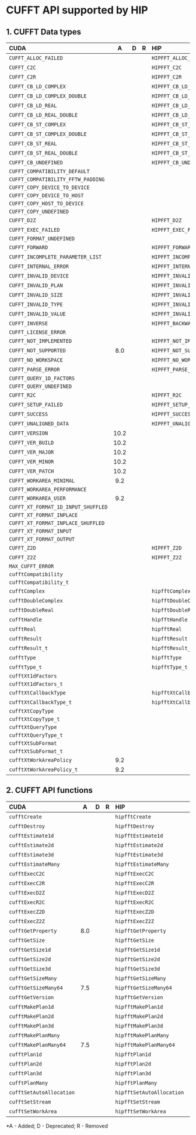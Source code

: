 # CUFFT API supported by HIP

## **1. CUFFT Data types**

|**CUDA**|**A**|**D**|**R**|**HIP**|**A**|**D**|**R**|
|:--|:-:|:-:|:-:|:--|:-:|:-:|:-:|
|`CUFFT_ALLOC_FAILED`| | | |`HIPFFT_ALLOC_FAILED`|1.7.0| | |
|`CUFFT_C2C`| | | |`HIPFFT_C2C`|1.7.0| | |
|`CUFFT_C2R`| | | |`HIPFFT_C2R`|1.7.0| | |
|`CUFFT_CB_LD_COMPLEX`| | | |`HIPFFT_CB_LD_COMPLEX`|4.3.0| | |
|`CUFFT_CB_LD_COMPLEX_DOUBLE`| | | |`HIPFFT_CB_LD_COMPLEX_DOUBLE`|4.3.0| | |
|`CUFFT_CB_LD_REAL`| | | |`HIPFFT_CB_LD_REAL`|4.3.0| | |
|`CUFFT_CB_LD_REAL_DOUBLE`| | | |`HIPFFT_CB_LD_REAL_DOUBLE`|4.3.0| | |
|`CUFFT_CB_ST_COMPLEX`| | | |`HIPFFT_CB_ST_COMPLEX`|4.3.0| | |
|`CUFFT_CB_ST_COMPLEX_DOUBLE`| | | |`HIPFFT_CB_ST_COMPLEX_DOUBLE`|4.3.0| | |
|`CUFFT_CB_ST_REAL`| | | |`HIPFFT_CB_ST_REAL`|4.3.0| | |
|`CUFFT_CB_ST_REAL_DOUBLE`| | | |`HIPFFT_CB_ST_REAL_DOUBLE`|4.3.0| | |
|`CUFFT_CB_UNDEFINED`| | | |`HIPFFT_CB_UNDEFINED`|4.3.0| | |
|`CUFFT_COMPATIBILITY_DEFAULT`| | | | | | | |
|`CUFFT_COMPATIBILITY_FFTW_PADDING`| | | | | | | |
|`CUFFT_COPY_DEVICE_TO_DEVICE`| | | | | | | |
|`CUFFT_COPY_DEVICE_TO_HOST`| | | | | | | |
|`CUFFT_COPY_HOST_TO_DEVICE`| | | | | | | |
|`CUFFT_COPY_UNDEFINED`| | | | | | | |
|`CUFFT_D2Z`| | | |`HIPFFT_D2Z`|1.7.0| | |
|`CUFFT_EXEC_FAILED`| | | |`HIPFFT_EXEC_FAILED`|1.7.0| | |
|`CUFFT_FORMAT_UNDEFINED`| | | | | | | |
|`CUFFT_FORWARD`| | | |`HIPFFT_FORWARD`|1.7.0| | |
|`CUFFT_INCOMPLETE_PARAMETER_LIST`| | | |`HIPFFT_INCOMPLETE_PARAMETER_LIST`|1.7.0| | |
|`CUFFT_INTERNAL_ERROR`| | | |`HIPFFT_INTERNAL_ERROR`|1.7.0| | |
|`CUFFT_INVALID_DEVICE`| | | |`HIPFFT_INVALID_DEVICE`|1.7.0| | |
|`CUFFT_INVALID_PLAN`| | | |`HIPFFT_INVALID_PLAN`|1.7.0| | |
|`CUFFT_INVALID_SIZE`| | | |`HIPFFT_INVALID_SIZE`|1.7.0| | |
|`CUFFT_INVALID_TYPE`| | | |`HIPFFT_INVALID_TYPE`|1.7.0| | |
|`CUFFT_INVALID_VALUE`| | | |`HIPFFT_INVALID_VALUE`|1.7.0| | |
|`CUFFT_INVERSE`| | | |`HIPFFT_BACKWARD`|1.7.0| | |
|`CUFFT_LICENSE_ERROR`| | | | | | | |
|`CUFFT_NOT_IMPLEMENTED`| | | |`HIPFFT_NOT_IMPLEMENTED`|1.7.0| | |
|`CUFFT_NOT_SUPPORTED`|8.0| | |`HIPFFT_NOT_SUPPORTED`|1.7.0| | |
|`CUFFT_NO_WORKSPACE`| | | |`HIPFFT_NO_WORKSPACE`|1.7.0| | |
|`CUFFT_PARSE_ERROR`| | | |`HIPFFT_PARSE_ERROR`|1.7.0| | |
|`CUFFT_QUERY_1D_FACTORS`| | | | | | | |
|`CUFFT_QUERY_UNDEFINED`| | | | | | | |
|`CUFFT_R2C`| | | |`HIPFFT_R2C`|1.7.0| | |
|`CUFFT_SETUP_FAILED`| | | |`HIPFFT_SETUP_FAILED`|1.7.0| | |
|`CUFFT_SUCCESS`| | | |`HIPFFT_SUCCESS`|1.7.0| | |
|`CUFFT_UNALIGNED_DATA`| | | |`HIPFFT_UNALIGNED_DATA`|1.7.0| | |
|`CUFFT_VERSION`|10.2| | | | | | |
|`CUFFT_VER_BUILD`|10.2| | | | | | |
|`CUFFT_VER_MAJOR`|10.2| | | | | | |
|`CUFFT_VER_MINOR`|10.2| | | | | | |
|`CUFFT_VER_PATCH`|10.2| | | | | | |
|`CUFFT_WORKAREA_MINIMAL`|9.2| | | | | | |
|`CUFFT_WORKAREA_PERFORMANCE`| | | | | | | |
|`CUFFT_WORKAREA_USER`|9.2| | | | | | |
|`CUFFT_XT_FORMAT_1D_INPUT_SHUFFLED`| | | | | | | |
|`CUFFT_XT_FORMAT_INPLACE`| | | | | | | |
|`CUFFT_XT_FORMAT_INPLACE_SHUFFLED`| | | | | | | |
|`CUFFT_XT_FORMAT_INPUT`| | | | | | | |
|`CUFFT_XT_FORMAT_OUTPUT`| | | | | | | |
|`CUFFT_Z2D`| | | |`HIPFFT_Z2D`|1.7.0| | |
|`CUFFT_Z2Z`| | | |`HIPFFT_Z2Z`|1.7.0| | |
|`MAX_CUFFT_ERROR`| | | | | | | |
|`cufftCompatibility`| | | | | | | |
|`cufftCompatibility_t`| | | | | | | |
|`cufftComplex`| | | |`hipfftComplex`|1.7.0| | |
|`cufftDoubleComplex`| | | |`hipfftDoubleComplex`|1.7.0| | |
|`cufftDoubleReal`| | | |`hipfftDoubleReal`|1.7.0| | |
|`cufftHandle`| | | |`hipfftHandle`|1.7.0| | |
|`cufftReal`| | | |`hipfftReal`|1.7.0| | |
|`cufftResult`| | | |`hipfftResult`|1.7.0| | |
|`cufftResult_t`| | | |`hipfftResult_t`|1.7.0| | |
|`cufftType`| | | |`hipfftType`|1.7.0| | |
|`cufftType_t`| | | |`hipfftType_t`|1.7.0| | |
|`cufftXt1dFactors`| | | | | | | |
|`cufftXt1dFactors_t`| | | | | | | |
|`cufftXtCallbackType`| | | |`hipfftXtCallbackType`|4.3.0| | |
|`cufftXtCallbackType_t`| | | |`hipfftXtCallbackType_t`|4.3.0| | |
|`cufftXtCopyType`| | | | | | | |
|`cufftXtCopyType_t`| | | | | | | |
|`cufftXtQueryType`| | | | | | | |
|`cufftXtQueryType_t`| | | | | | | |
|`cufftXtSubFormat`| | | | | | | |
|`cufftXtSubFormat_t`| | | | | | | |
|`cufftXtWorkAreaPolicy`|9.2| | | | | | |
|`cufftXtWorkAreaPolicy_t`|9.2| | | | | | |

## **2. CUFFT API functions**

|**CUDA**|**A**|**D**|**R**|**HIP**|**A**|**D**|**R**|
|:--|:-:|:-:|:-:|:--|:-:|:-:|:-:|
|`cufftCreate`| | | |`hipfftCreate`|1.7.0| | |
|`cufftDestroy`| | | |`hipfftDestroy`|1.7.0| | |
|`cufftEstimate1d`| | | |`hipfftEstimate1d`|1.7.0| | |
|`cufftEstimate2d`| | | |`hipfftEstimate2d`|1.7.0| | |
|`cufftEstimate3d`| | | |`hipfftEstimate3d`|1.7.0| | |
|`cufftEstimateMany`| | | |`hipfftEstimateMany`|1.7.0| | |
|`cufftExecC2C`| | | |`hipfftExecC2C`|1.7.0| | |
|`cufftExecC2R`| | | |`hipfftExecC2R`|1.7.0| | |
|`cufftExecD2Z`| | | |`hipfftExecD2Z`|1.7.0| | |
|`cufftExecR2C`| | | |`hipfftExecR2C`|1.7.0| | |
|`cufftExecZ2D`| | | |`hipfftExecZ2D`|1.7.0| | |
|`cufftExecZ2Z`| | | |`hipfftExecZ2Z`|1.7.0| | |
|`cufftGetProperty`|8.0| | |`hipfftGetProperty`|2.6.0| | |
|`cufftGetSize`| | | |`hipfftGetSize`|1.7.0| | |
|`cufftGetSize1d`| | | |`hipfftGetSize1d`|1.7.0| | |
|`cufftGetSize2d`| | | |`hipfftGetSize2d`|1.7.0| | |
|`cufftGetSize3d`| | | |`hipfftGetSize3d`|1.7.0| | |
|`cufftGetSizeMany`| | | |`hipfftGetSizeMany`|1.7.0| | |
|`cufftGetSizeMany64`|7.5| | |`hipfftGetSizeMany64`|1.7.0| | |
|`cufftGetVersion`| | | |`hipfftGetVersion`|1.7.0| | |
|`cufftMakePlan1d`| | | |`hipfftMakePlan1d`|1.7.0| | |
|`cufftMakePlan2d`| | | |`hipfftMakePlan2d`|1.7.0| | |
|`cufftMakePlan3d`| | | |`hipfftMakePlan3d`|1.7.0| | |
|`cufftMakePlanMany`| | | |`hipfftMakePlanMany`|1.7.0| | |
|`cufftMakePlanMany64`|7.5| | |`hipfftMakePlanMany64`|1.7.0| | |
|`cufftPlan1d`| | | |`hipfftPlan1d`|1.7.0| | |
|`cufftPlan2d`| | | |`hipfftPlan2d`|1.7.0| | |
|`cufftPlan3d`| | | |`hipfftPlan3d`|1.7.0| | |
|`cufftPlanMany`| | | |`hipfftPlanMany`|1.7.0| | |
|`cufftSetAutoAllocation`| | | |`hipfftSetAutoAllocation`|1.7.0| | |
|`cufftSetStream`| | | |`hipfftSetStream`|1.7.0| | |
|`cufftSetWorkArea`| | | |`hipfftSetWorkArea`|1.7.0| | |


\*A - Added; D - Deprecated; R - Removed